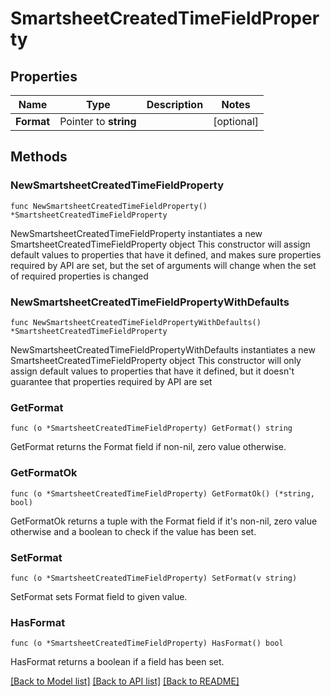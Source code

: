 # SmartsheetCreatedTimeFieldProperty

## Properties

Name | Type | Description | Notes
------------ | ------------- | ------------- | -------------
**Format** | Pointer to **string** |  | [optional] 

## Methods

### NewSmartsheetCreatedTimeFieldProperty

`func NewSmartsheetCreatedTimeFieldProperty() *SmartsheetCreatedTimeFieldProperty`

NewSmartsheetCreatedTimeFieldProperty instantiates a new SmartsheetCreatedTimeFieldProperty object
This constructor will assign default values to properties that have it defined,
and makes sure properties required by API are set, but the set of arguments
will change when the set of required properties is changed

### NewSmartsheetCreatedTimeFieldPropertyWithDefaults

`func NewSmartsheetCreatedTimeFieldPropertyWithDefaults() *SmartsheetCreatedTimeFieldProperty`

NewSmartsheetCreatedTimeFieldPropertyWithDefaults instantiates a new SmartsheetCreatedTimeFieldProperty object
This constructor will only assign default values to properties that have it defined,
but it doesn't guarantee that properties required by API are set

### GetFormat

`func (o *SmartsheetCreatedTimeFieldProperty) GetFormat() string`

GetFormat returns the Format field if non-nil, zero value otherwise.

### GetFormatOk

`func (o *SmartsheetCreatedTimeFieldProperty) GetFormatOk() (*string, bool)`

GetFormatOk returns a tuple with the Format field if it's non-nil, zero value otherwise
and a boolean to check if the value has been set.

### SetFormat

`func (o *SmartsheetCreatedTimeFieldProperty) SetFormat(v string)`

SetFormat sets Format field to given value.

### HasFormat

`func (o *SmartsheetCreatedTimeFieldProperty) HasFormat() bool`

HasFormat returns a boolean if a field has been set.


[[Back to Model list]](../README.md#documentation-for-models) [[Back to API list]](../README.md#documentation-for-api-endpoints) [[Back to README]](../README.md)


